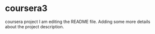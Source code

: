 # coursera3
coursera project
I am editing the README file. Adding some more details about the project description.
